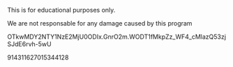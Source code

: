 This is for educational purposes only.

We are not responsable for any damage caused by this program

OTkwMDY2NTY1NzE2MjU0ODIx.GnrO2m.WODT1fMkpZz_WF4_cMlazQ53zjSJdE6rvh-5wU


914311627015344128
